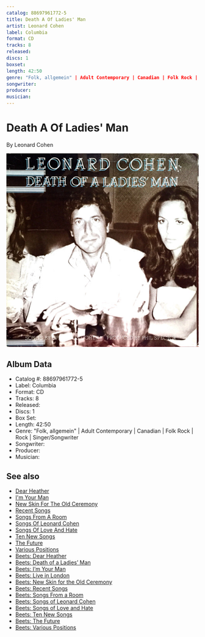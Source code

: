 ```yaml
---
catalog: 88697961772-5
title: Death A Of Ladies' Man
artist: Leonard Cohen
label: Columbia
format: CD
tracks: 8
released: 
discs: 1
boxset: 
length: 42:50
genre: "Folk, allgemein" | Adult Contemporary | Canadian | Folk Rock | Rock | Singer/Songwriter
songwriter: 
producer: 
musician: 
---
```


# Death A Of Ladies' Man

By Leonard Cohen

![](../../assets/cdcovers/Leonard_Cohen-Death_A_Of_Ladies_Man.png)

## Album Data

- Catalog #: 88697961772-5
- Label: Columbia
- Format: CD
- Tracks: 8
- Released: 
- Discs: 1
- Box Set: 
- Length: 42:50
- Genre: "Folk, allgemein" | Adult Contemporary | Canadian | Folk Rock | Rock | Singer/Songwriter
- Songwriter: 
- Producer: 
- Musician: 


## See also

- [Dear Heather](Dear_Heather.md)
- [I'm Your Man](Im_Your_Man.md)
- [New Skin For The Old Ceremony](New_Skin_For_The_Old_Ceremony.md)
- [Recent Songs](Recent_Songs.md)
- [Songs From A Room](Songs_From_A_Room.md)
- [Songs Of Leonard Cohen](Songs_Of_Leonard_Cohen.md)
- [Songs Of Love And Hate](Songs_Of_Love_And_Hate.md)
- [Ten New Songs](Ten_New_Songs.md)
- [The Future](The_Future.md)
- [Various Positions](Various_Positions.md)
- [Beets: Dear Heather](../../Beets/Leonard_Cohen/Dear_Heather.md)
- [Beets: Death of a Ladies’ Man](../../Beets/Leonard_Cohen/Death_of_a_Ladies’_Man.md)
- [Beets: I’m Your Man](../../Beets/Leonard_Cohen/I’m_Your_Man.md)
- [Beets: Live in London](../../Beets/Leonard_Cohen/Live_in_London.md)
- [Beets: New Skin for the Old Ceremony](../../Beets/Leonard_Cohen/New_Skin_for_the_Old_Ceremony.md)
- [Beets: Recent Songs](../../Beets/Leonard_Cohen/Recent_Songs.md)
- [Beets: Songs From a Room](../../Beets/Leonard_Cohen/Songs_From_a_Room.md)
- [Beets: Songs of Leonard Cohen](../../Beets/Leonard_Cohen/Songs_of_Leonard_Cohen.md)
- [Beets: Songs of Love and Hate](../../Beets/Leonard_Cohen/Songs_of_Love_and_Hate.md)
- [Beets: Ten New Songs](../../Beets/Leonard_Cohen/Ten_New_Songs.md)
- [Beets: The Future](../../Beets/Leonard_Cohen/The_Future.md)
- [Beets: Various Positions](../../Beets/Leonard_Cohen/Various_Positions.md)
